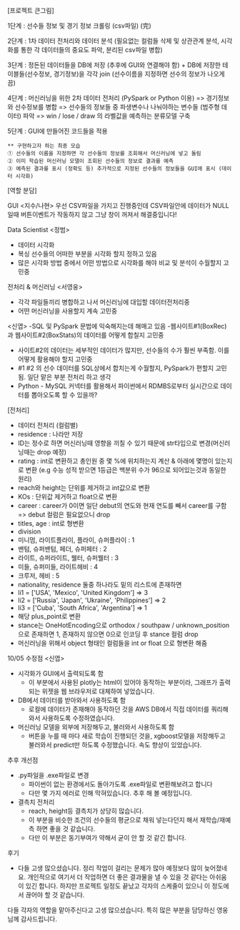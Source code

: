 [프로젝트 큰그림]

1단계 : 선수들 정보 및 경기 정보 크롤링 (csv파일) (完)

2단계 : 1차 데이터 전처리와 데이터 분석 (필요없는 컬럼들 삭제 및 상관관계 분석, 시각화를 통한 각 데이터들의 중요도 파악, 분리된 csv파일 병합)

3단계 : 정돈된 데이터들을 DB에 저장 (추후에 GUI와 연결해야 함)
	+ DB에 저장한 테이블들(선수정보, 경기정보)을 각각 join
		(선수이름을 지정하면 선수의 정보가 나오게끔)

4단계 : 머신러닝을 위한 2차 데이터 전처리 (PySpark or Python 이용)
	=> 경기정보와 선수정보를 병합
	=> 선수들의 정보들 중 파생변수나 나눠야하는 변수들 (범주형 데이터) 파악
	=> win / lose / draw 의 라벨값을 예측하는 분류모델 구축

5단계 : GUI에 만들어진 코드들을 적용 
	
	** 구현하고자 하는 최종 모습
	① 선수들의 이름을 지정하면 각 선수들의 정보를 조회해서 머신러닝에 넣고 돌림
	② 이미 학습된 머신러닝 모델이 조회된 선수들의 정보로 결과를 예측
	③ 예측된 결과를 표시 (정확도 등) 추가적으로 지정된 선수들의 정보들을 GUI에 표시 (데이터 시각화)
	
	
[역할 분담]

GUI <지수/나현> 
우선 CSV파일을 가지고 진행중인데 CSV파일안에 데이터가 NULL일때 버튼이벤트가 작동하지 않고 그냥 창이 꺼져서 해결중입니다!

Data Scientist <정범> 
- 데이터 시각화
- 복싱 선수들의 어떠한 부분을 시각화 할지 정하고 있음
- 많은 시각화 방법 중에서 어떤 방법으로 시각화를 해야 비교 및 분석이 수월할지 고민중

전처리 & 머신러닝 <서영웅>
- 각각 파일들끼리 병합하고 나서 머신러닝에 대입할 데이터전처리중
- 어떤 머신러닝을 사용할지 계속 고민중

<신엽>
-SQL 및 PySpark 문법에 익숙해지는데 해매고 있음
-웹사이트#1(BoxRec)과 웹사이트#2(BoxStats)의 데이터를 어떻게 합칠지 고민중
   - 사이트#2의 데이터는 세부적인 데이터가 많지만, 선수들의 수가 훨씬 부족함. 이를 어떻게 활용해야 할지 고민중
   - #1 #2 의 선수 데이터를 SQL상에서 합치는게 수월할지, PySpark가 편할지 고민됨. 일단 맡은 부분 전처리 하고 생각
- Python - MySQL 커넥터를 활용해서 파이썬에서 RDMBS로부터 실시간으로 데이터를 뽑아오도록 할 수 있을까?

[전처리]

- 데이터 전처리 (컬럼별)
- residence : 나라만 저장
- ID는 정수로 하면 머신러닝때 영향을 끼칠 수 있기 때문에 str타입으로 변경(머신러닝때는 drop 예정)
- rating : int로 변환하고 총인원 중 몇 %에 위치하는지 계산 & 아래에 몇명이 있는지로 변환 (e.g 수능 성적 받으면 1등급은 백분위 수가 96으로 되어있는것과 동일한 원리)
- reach와 height는 단위를 제거하고 int값으로 변환
- KOs : 단위값 제거하고 float으로 변환
- career : career가 0이면 일단 debut의 연도와 현재 연도를 빼서 career를 구함 => debut 컬럼은 필요없으니 drop
- titles, age : int로 형변환
- division
- 미니멈, 라이트플라이, 플라이, 슈퍼플라이 : 1
- 밴텀, 슈퍼밴텀, 페더, 슈퍼페터 : 2
- 라이트, 슈퍼라이트, 웰터, 슈퍼웰터 : 3
- 미들, 슈퍼미들, 라이트헤비 : 4
- 크루저, 헤비 : 5
- nationality, residence 둘중 하나라도 밑의 리스트에 존재하면
- li1 = ['USA', 'Mexico', 'United Kingdom'] => 3
- li2 = ['Russia', 'Japan', 'Ukraine', 'Philippines'] => 2
- li3 = ['Cuba', 'South Africa', 'Argentina'] => 1
- 해당 plus_point로 변환
- stance는 OneHotEncoding으로 orthodox / southpaw / unknown_position 으로 존재하면 1, 존재하지 않으면 0으로 인코딩 후 stance 컬럼 drop
- 머신러닝을 위해서 object 형태인 컬럼들을 int or float 으로 형변환 해줌
	
10/05 수정점 <신엽>
- 시각화가 GUI에서 출력되도록 함
   - 이 부분에서 사용된 plotly는 html이 있어야 동작하는 부분이라, 그래프가 출력되는 위젯을 웹 브라우저로 대체하여 넣었습니다.
- DB에서 데이터를 받아와서 사용하도록 함
   - 로컬에 데이터가 존재해야 동작하던 것을 AWS DB에서 직접 데이터를 쿼리해와서 사용하도록 수정하였습니다.
- 머신러닝 모델을 외부에 저장해두고, 불러와서 사용하도록 함
   - <Start Matching>버튼을 누를 때 마다 새로 학습이 진행되던 것을, xgboost모델을 저장해두고 불러와서 predict만 하도록 수정했습니다. 속도 향상이 있었습니다.

추후 개선점
- .py파일을 .exe파일로 변경
   - 파이썬이 없는 환경에서도 돌아가도록 .exe파일로 변환해보려고 합니다
   - 다만 몇 가지 에러로 인해 막혀있습니다. 추후 해 볼 예정입니다.
- 결측치 전처리
   - reach, height등 결측치가 상당히 많습니다. 
   - 이 부분을 비슷한 조건의 선수들의 평균으로 채워 넣는다던지 해서 재학습/재예측 하면 좋을 것 같습니다.
   - 다만 이 부분은 동기부여가 약해서 굳이 안 할 것 같긴 합니다.

후기
- 다들 고생 많으셨습니다. 정리 작업이 걸리는 문제가 많아 예정보다 많이 늦어졌네요.
개인적으로 여기서 더 작업하면 더 좋은 결과물을 낼 수 있을 것 같다는 아쉬움이 있긴 합니다. 
하지만 프로젝트 일정도 끝났고 각자의 스케줄이 있으니 이 정도에서 끊어야 할 것 같습니다. 

다들 각자의 역할을 맡아주신다고 고생 많으셨습니다. 특히 많은 부분을 담당하신 영웅님께 감사드립니다.
